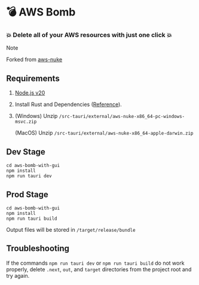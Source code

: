 # 💣 AWS Bomb

### 💥 Delete all of your AWS resources with just one click 💥

> [!NOTE]
> Forked from [aws-nuke](https://github.com/rebuy-de/aws-nuke.git)

## Requirements
1. [Node.js v20](https://nodejs.org/en) 
2. Install Rust and Dependencies ([Reference](https://tauri.app/ko/v1/guides/getting-started/prerequisites)).
3. (Windows) Unzip `/src-tauri/external/aws-nuke-x86_64-pc-windows-msvc.zip`
    
    (MacOS) Unzip `/src-tauri/external/aws-nuke-x86_64-apple-darwin.zip`

## Dev Stage
```(shell)
cd aws-bomb-with-gui
npm install
npm run tauri dev
```

## Prod Stage
```(shell)
cd aws-bomb-with-gui
npm install
npm run tauri build
```
Output files will be stored in `/target/release/bundle`

## Troubleshooting
If the commands `npm run tauri dev` or `npm run tauri build` do not work properly, delete `.next`, `out`, and `target` directories from the project root and try again.